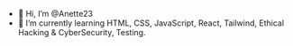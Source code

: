- 👋 Hi, I’m @Anette23
- 🌱 I’m currently learning HTML, CSS, JavaScript, React, Tailwind, Ethical Hacking & CyberSecurity, Testing.

<!---
Anette23/Anette23 is a ✨ special ✨ repository because its `README.md` (this file) appears on your GitHub profile.
You can click the Preview link to take a look at your changes.
--->
